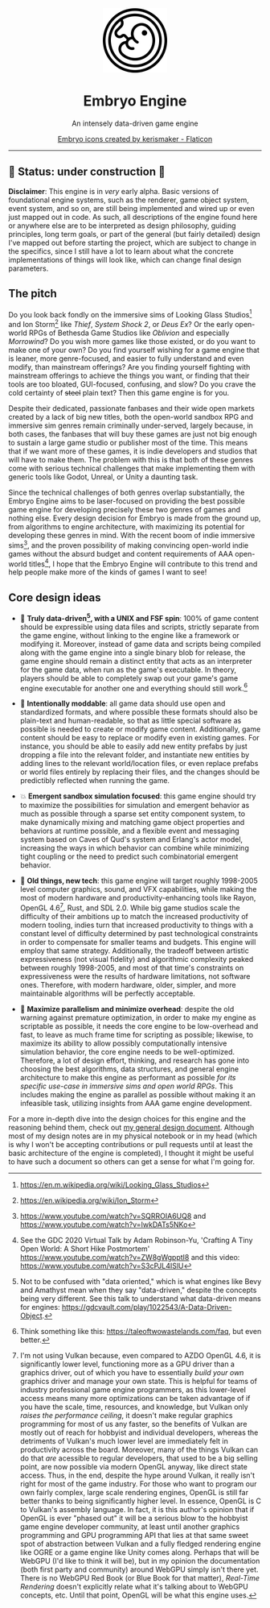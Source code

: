 <div align="center">
  <img src="./embryo.png" width="128" height="128" style="display: block; margin: 0 auto"/>
  <h1>Embryo Engine</h1>
  <p>An intensely data-driven game engine</p>

<a href="https://www.flaticon.com/free-icons/embryo" title="embryo icons">Embryo icons created by kerismaker - Flaticon</a>
</div>


---

## 🚧 Status: under construction 🚧

**Disclaimer**: This engine is in *very* early alpha. Basic versions of
foundational engine systems, such as the renderer, game object system, event
system, and so on, are still being implemented and wired up or even just mapped
out in code. As such, all descriptions of the engine found here or anywhere else
are to be interpreted as design philosophy, guiding principles, long term goals,
or part of the general (but fairly detailed) design I've mapped out before
starting the project, which are subject to change in the specifics, since I
still have a lot to learn about what the concrete implementations of things will
look like, which can change final design parameters.

## The pitch

Do you look back fondly on the immersive sims of Looking Glass Studios[^1] and
Ion Storm[^2] like *Thief*, *System Shock 2*, or *Deus Ex*? Or the early
open-world RPGs of Bethesda Game Studios like *Oblivion* and especially
*Morrowind*? Do you wish more games like those existed, or do you want to make
one of your own? Do you find yourself wishing for a game engine that is leaner,
more genre-focused, and easier to fully understand and even modify, than
mainstream offerings? Are you finding yourself fighting with mainstream
offerings to achieve the things you want, or finding that their tools are too
bloated, GUI-focused, confusing, and slow? Do you crave the cold certainty of
~~steel~~ plain text? Then this game engine is for you.

Despite their dedicated, passionate fanbases and their wide open markets created
by a lack of big new titles, both the open-world sandbox RPG and immersive sim
genres remain criminally under-served, largely because, in both cases, the
fanbases that will buy these games are just not big enough to sustain a large
game studio or publisher most of the time. This means that if we want more of
these games, it is indie developers and studios that will have to make them. The
problem with this is that both of these genres come with serious technical
challenges that make implementing them with generic tools like Godot, Unreal, or
Unity a daunting task.

Since the technical challenges of both genres overlap substantially, the Embryo
Engine aims to be laser-focused on providing the best possible game engine for
developing precisely these two genres of games and nothing else. Every design
decision for Embryo is made from the ground up, from algorithms to engine
architecture, with maximizing its potential for developing these genres in mind.
With the recent boom of indie immersive sims[^3], and the proven possibility of
making convincing open-world indie games without the absurd budget and content
requirements of AAA open-world titles[^4], I hope that the Embryo Engine will
contribute to this trend and help people make more of the kinds of games I want
to see!

## Core design ideas

- 📝 **Truly data-driven[^5], with a UNIX and FSF spin**: 100% of game content
  should be expressible using data files and scripts, strictly separate from the
  game engine, without linking to the engine like a framework or modifying it.
  Moreover, instead of game data and scripts being compiled along with the game
  engine into a single binary blob for release, the game engine should remain a
  distinct entity that acts as an interpreter for the game data, when run as the
  game's executable. In theory, players should be able to completely swap out
  your game's game engine executable for another one and everything should still
  work.[^6]

- 🔬 **Intentionally moddable**: all game data should use open and
  standardized formats, and where possible these formats should also be
  plain-text and human-readable, so that as little special software as possible
  is needed to create or modify game content. Additionally, game content should
  be easy to replace or modify even in existing games. For instance, you should
  be able to easily add new entity prefabs by just dropping a file into the
  relevant folder, and instantiate new entities by adding lines to the relevant
  world/location files, or even replace prefabs or world files entirely by
  replacing their files, and the changes should be predictibly reflected when
  running the game.
  
- 💥 **Emergent sandbox simulation focused**: this game engine should try to
  maximize the possibilities for simulation and emergent behavior as much as
  possible through a sparse set entity component system, to make dynamically
  mixing and matching game object properties and behaviors at runtime possible,
  and a flexible event and messaging system based on Caves of Qud's system and
  Erlang's actor model, increasing the ways in which behavior can combine while
  minimizing tight coupling or the need to predict such combinatorial emergent
  behavior.
  
- 🧓 **Old things, new tech**: this game engine will target roughly 1998-2005
  level computer graphics, sound, and VFX capabilities, while making the most of
  modern hardware and productivity-enhancing tools like Rayon, OpenGL 4.6[^7],
  Rust, and SDL 2.0. While big game studios scale the difficulty of their
  ambitions up to match the increased productivity of modern tooling, indies
  turn that increased productivity to things with a constant level of difficulty
  determined by past technological constraints in order to compensate for
  smaller teams and budgets. This engine will employ that same strategy.
  Additionally, the tradeoff between artistic expressiveness (not visual
  fidelity) and algorithmic complexity peaked between roughly 1998-2005, and
  most of that time's constraints on expressiveness were the results of hardware
  limitations, not software ones. Therefore, with modern hardware, older,
  simpler, and more maintainable algorithms will be perfectly acceptable.

- 🔀 **Maximize parallelism and minimize overhead**: despite the old warning
  against premature optimization, in order to make my engine as scriptable as
  possible, it needs the core engine to be low-overhead and fast, to leave as
  much frame time for scripting as possible; likewise, to maximize its ability
  to allow possibly computationally intensive simulation behavior, the core
  engine needs to be well-optimized. Therefore, a lot of design effort,
  thinking, and research has gone into choosing the best algorithms, data
  structures, and general engine architecture to make this engine as performant
  as possible *for its specific use-case in immersive sims and open world RPGs*.
  This includes making the engine as parallel as possible without making it an
  infeasible task, utilizing insights from AAA game engine development.

For a more in-depth dive into the design choices for this engine and the
reasoning behind them, check out [my general design document](./DESIGN.md).
Although most of my design notes are in my physical notebook or in my head
(which is why I won't be accepting contributions or pull requests until at least
the basic architecture of the engine is completed), I thought it might be useful
to have such a document so others can get a sense for what I'm going for.

[^1]: <https://en.m.wikipedia.org/wiki/Looking_Glass_Studios>

[^2]: <https://en.wikipedia.org/wiki/Ion_Storm>

[^3]: <https://www.youtube.com/watch?v=SQRROIA6UQ8> and <https://www.youtube.com/watch?v=IwkDATs5NKo>

[^4]: See the GDC 2020 Virtual Talk by Adam Robinson-Yu, 'Crafting A Tiny Open
    World: A Short Hike Postmortem' <https://www.youtube.com/watch?v=ZW8gWgpptI8>
    and this video: <https://www.youtube.com/watch?v=S3cPJL4ISlU>

[^5]: Not to be confused with "data oriented," which is what engines like Bevy and
    Amathyst mean when they say "data-driven," despite the concepts being very
    different. See this talk to understand what data-driven means for engines:
    <https://gdcvault.com/play/1022543/A-Data-Driven-Object>.

[^6]: Think something like this: <https://taleoftwowastelands.com/faq>, but
    even better.
    
[^7]: I'm not using Vulkan because, even compared to AZDO OpenGL 4.6, it is
    significantly lower level, functioning more as a GPU driver than a graphics
    driver, out of which you have to essentially *build your own* graphics
    driver and manage your own state. This is helpful for teams of industry
    professional game engine programmers, as this lower-level access means many
    more optimizations can be taken advantage of if you have the scale, time,
    resources, and knowledge, but Vulkan only *raises the performance ceiling*,
    it doesn't make regular graphics programming for most of us any faster, so
    the benefits of Vulkan are mostly out of reach for hobbyist and individual
    developers, whereas the detriments of Vulkan's much lower level are
    immediately felt in productivity across the board. Moreover, many of the
    things Vulkan can do that *are* acessible to regular developers, that used
    to be a big selling point, are now possible via modern OpenGL anyway, like
    direct state access. Thus, in the end, despite the hype around Vulkan, it
    really isn't right for most of the game industry. For those who want to
    program our own fairly complex, large scale rendering engines, OpenGL is
    still far better thanks to being significantly higher level. In essence,
    OpenGL is C to Vulkan's assembly language. In fact, it is this author's
    opinion that if OpenGL is ever "phased out" it will be a serious blow to the
    hobbyist game engine developer community, at least until another graphics
    programming and GPU programming API that lies at that same sweet spot of
    abstraction between Vulkan and a fully fledged rendering engine like OGRE or
    a game engine like Unity comes along. Perhaps that will be WebGPU (I'd like
    to think it will be), but in my opinion the documentation (both first party
    and community) around WebGPU simply isn't there yet. There is no WebGPU Red
    Book (or Blue Book for that matter), *Real-Time Rendering* doesn't
    explicitly relate what it's talking about to WebGPU concepts, etc. Until
    that point, OpenGL will be what this engine uses.

